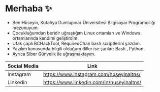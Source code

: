 # Merhaba ✨
- Ben Hüseyin, Kütahya Dumlupınar Üniversitesi Bilgisayar Programcılığı mezunuyum.
- Çocukluğumdan beridir uğraştığım Linux ortamları ve Windows ortamlarında kendimi geliştirdim.
- Ufak çaplı BCHackTool, RequiredChan bash scriptlerini yazdım.
- Yazılım konusunda bilgili olduğum diller ise şunlar: Bash , Python
- Ayrıca Siber Günvelik ile uğraşmaktayım.

| Social Media | Link |
| ------ | ------ |
| Instagram | https://www.instagram.com/huseyinaltns/   |
| Linkedin  | https://www.linkedin.com/in/huseyinaltns/ |

